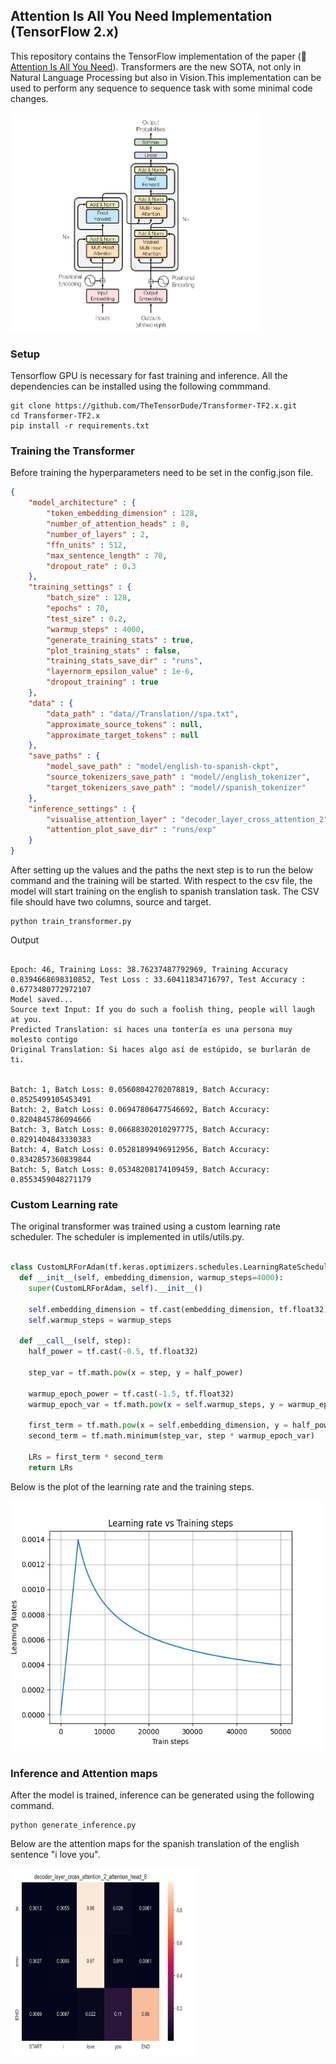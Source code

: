 ## Attention Is All You Need Implementation (TensorFlow 2.x)

This repository contains the TensorFlow implementation of the paper (:link: [Attention Is All You Need](https://arxiv.org/abs/1706.03762)). Transformers are the new SOTA, not only in Natural Language Processing but also in Vision.This implementation can be used to perform any sequence to sequence task with some minimal code changes. 

<img src="images\transformer_picture.png" width="400" height = "350">

### Setup
Tensorflow GPU is necessary for fast training and inference. All the dependencies can be installed using the following
commmand.

```
git clone https://github.com/TheTensorDude/Transformer-TF2.x.git
cd Transformer-TF2.x
pip install -r requirements.txt
```

### Training the Transformer 
Before training the hyperparameters need to be set in the config.json file.

```json 
{
    "model_architecture" : {
        "token_embedding_dimension" : 128,
        "number_of_attention_heads" : 8,
        "number_of_layers" : 2,
        "ffn_units" : 512,
        "max_sentence_length" : 70,
        "dropout_rate" : 0.3
    },
    "training_settings" : {
        "batch_size" : 128,
        "epochs" : 70,
        "test_size" : 0.2,
        "warmup_steps" : 4000,
        "generate_training_stats" : true,
        "plot_training_stats" : false,
        "training_stats_save_dir" : "runs",
        "layernorm_epsilon_value" : 1e-6,
        "dropout_training" : true  
    },
    "data" : {
        "data_path" : "data//Translation//spa.txt",
        "approximate_source_tokens" : null,
        "approximate_target_tokens" : null
    },
    "save_paths" : {
        "model_save_path" : "model/english-to-spanish-ckpt",
        "source_tokenizers_save_path" : "model//english_tokenizer",
        "target_tokenizers_save_path" : "model//spanish_tokenizer"
    },
    "inference_settings" : {
        "visualise_attention_layer" : "decoder_layer_cross_attention_2",
        "attention_plot_save_dir" : "runs/exp"
    }
}
```

After setting up the values and the paths the next step is to run the below command and the training will be started. With respect to the csv file, the model will start training on the english to spanish translation task. The CSV file should have two columns, source and target.
```
python train_transformer.py
```

Output 

```

Epoch: 46, Training Loss: 38.76237487792969, Training Accuracy 0.8394668698310852, Test Loss : 33.60411834716797, Test Accuracy : 0.6773480772972107
Model saved...
Source text Input: If you do such a foolish thing, people will laugh at you.
Predicted Translation: si haces una tontería es una persona muy molesto contigo
Original Translation: Si haces algo así de estúpido, se burlarán de ti.


Batch: 1, Batch Loss: 0.05608042702078819, Batch Accuracy: 0.8525499105453491
Batch: 2, Batch Loss: 0.06947806477546692, Batch Accuracy: 0.8204845786094666
Batch: 3, Batch Loss: 0.06688302010297775, Batch Accuracy: 0.8291404843330383
Batch: 4, Batch Loss: 0.05281899496912956, Batch Accuracy: 0.8342857360839844
Batch: 5, Batch Loss: 0.05348208174109459, Batch Accuracy: 0.8553459048271179
```

### Custom Learning rate

The original transformer was trained using a custom learning rate scheduler. The scheduler is implemented in utils/utils.py.
```python

class CustomLRForAdam(tf.keras.optimizers.schedules.LearningRateSchedule):
  def __init__(self, embedding_dimension, warmup_steps=4000):
    super(CustomLRForAdam, self).__init__()

    self.embedding_dimension = tf.cast(embedding_dimension, tf.float32)
    self.warmup_steps = warmup_steps

  def __call__(self, step):
    half_power = tf.cast(-0.5, tf.float32)
        
    step_var = tf.math.pow(x = step, y = half_power)
    
    warmup_epoch_power = tf.cast(-1.5, tf.float32)
    warmup_epoch_var = tf.math.pow(x = self.warmup_steps, y = warmup_epoch_power)

    first_term = tf.math.pow(x = self.embedding_dimension, y = half_power)
    second_term = tf.math.minimum(step_var, step * warmup_epoch_var)
    
    LRs = first_term * second_term
    return LRs

```
Below is the plot of the learning rate and the training steps.

<img src="runs\learning_rate.png" width="500" height = "400">

### Inference and Attention maps
After the model is trained, inference can be generated using the following command.
```
python generate_inference.py
```
Below are the attention maps for the spanish translation of the english sentence "i love you".

<img src="images\attention_head_8.jpg" width="300" height = "300">
